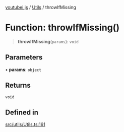 [youtubei.js](../../../README.md) / [Utils](../README.md) / throwIfMissing

# Function: throwIfMissing()

> **throwIfMissing**(`params`): `void`

## Parameters

• **params**: `object`

## Returns

`void`

## Defined in

[src/utils/Utils.ts:161](https://github.com/LuanRT/YouTube.js/blob/fc5571629eca037af7de03f4b903da6add1f300b/src/utils/Utils.ts#L161)
